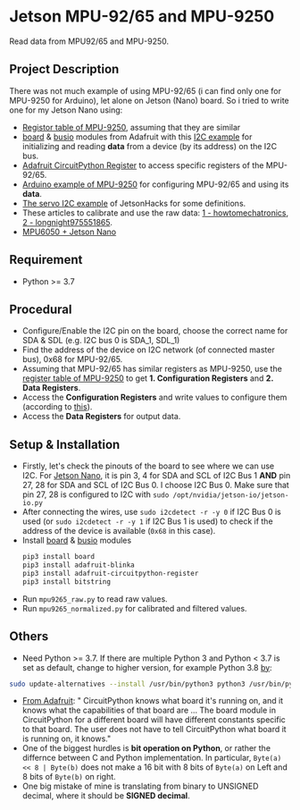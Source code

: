 # Jetson MPU-92/65 and MPU-9250
Read data from MPU92/65 and MPU-9250. 

## Project Description
There was not much example of using MPU-92/65 (i can find only one for MPU-9250 for Arduino), let alone on Jetson (Nano) board. So i tried to write one for my Jetson Nano using: 
* [Registor table of MPU-9250](https://invensense.tdk.com/wp-content/uploads/2015/02/RM-MPU-9250A-00-v1.6.pdf?fbclid=IwAR0FpBXQ7I7tPWq4zMzslkFWPMuBETKKIuomCDbE0uknWk32aRPCX_qBhTI), assuming that they are similar
* [board](https://learn.adafruit.com/arduino-to-circuitpython/the-board-module) & [busio](https://docs.circuitpython.org/en/latest/shared-bindings/busio/) modules from Adafruit with this [I2C example](https://learn.adafruit.com/circuitpython-basics-i2c-and-spi/i2c-devices) for initializing and reading **data** from a device (by its address) on the I2C bus.
* [Adafruit CircuitPython Register](https://docs.circuitpython.org/projects/register/en/latest/examples.html) to access specific registers of the MPU-92/65.   
* [Arduino example of MPU-9250](https://bitbucket.org/cinqlair/mpu9250/src/master/) for configuring MPU-92/65 and using its **data**.
* [The servo I2C example](https://github.com/JetsonHacksNano/ServoKit/blob/master/servoPlay.py) of JetsonHacks for some definitions. 
* These articles to calibrate and use the raw data: [1 - howtomechatronics](https://howtomechatronics.com/tutorials/arduino/arduino-and-mpu6050-accelerometer-and-gyroscope-tutorial/), [2 - longnight975551865](https://longnight975551865.wordpress.com/2018/02/11/how-to-read-data-from-mpu9250/).
* [MPU6050 + Jetson Nano](https://automaticaddison.com/visualize-imu-data-using-the-mpu6050-ros-and-jetson-nano/)
## Requirement
* Python >= 3.7

## Procedural
* Configure/Enable the I2C pin on the board, choose the correct name for SDA & SDL (e.g. I2C bus 0 is SDA_1, SDL_1)
* Find the address of the device on I2C network (of connected master bus), 0x68 for MPU-92/65.
* Assuming that MPU-92/65 has similar registers as  MPU-9250, use the [register table of MPU-9250](https://invensense.tdk.com/wp-content/uploads/2015/02/RM-MPU-9250A-00-v1.6.pdf) to get **1. Configuration Registers** and **2. Data Registers**.
* Access the **Configuration Registers** and write values to configure them (according to [this](https://bitbucket.org/cinqlair/mpu9250/src/master/)).
* Access the **Data Registers** for output data.

## Setup & Installation
* Firstly, let's check the pinouts of the board to see where we can use I2C. For [Jetson Nano](https://jetsonhacks.com/nvidia-jetson-nano-j41-header-pinout/), it is pin 3, 4 for SDA and SCL of I2C Bus 1 **AND** pin 27, 28 for SDA and SCL of I2C Bus 0. I choose I2C Bus 0. Make sure that pin 27, 28 is configured to I2C with `sudo /opt/nvidia/jetson-io/jetson-io.py`
* After connecting the wires, use `sudo i2cdetect -r -y 0` if I2C Bus 0 is used (or `sudo i2cdetect -r -y 1` if I2C Bus 1 is used) to check if the address of the device is available (`0x68` in this case).
* Install [board](https://learn.adafruit.com/arduino-to-circuitpython/the-board-module) & [busio](https://docs.circuitpython.org/en/latest/shared-bindings/busio/) modules
   ```sh
   pip3 install board
   pip3 install adafruit-blinka
   pip3 install adafruit-circuitpython-register
   pip3 install bitstring
   ```
* Run `mpu9265_raw.py` to read raw values.
* Run `mpu9265_normalized.py` for calibrated and filtered values.

## Others
* Need Python >= 3.7. If there are multiple Python 3 and Python < 3.7 is set as default, change to higher version, for example Python 3.8 [by](https://askubuntu.com/questions/922853/update-python-3-5-to-3-6-via-terminal):
 ```sh
 sudo update-alternatives --install /usr/bin/python3 python3 /usr/bin/python3.8 1
 ```
* [From Adafruit](https://learn.adafruit.com/arduino-to-circuitpython/the-board-module): " CircuitPython knows what board it's running on, and it knows what the capabilities of that board are ... The board module in CircuitPython for a different board will have different constants specific to that board. The user does not have to tell CircuitPython what board it is running on, it knows."
* One of the biggest hurdles is **bit operation on Python**, or rather the differnce between C and Python implementation. In particular, `Byte(a) << 8 | Byte(b)` does not make a 16 bit with 8 bits of `Byte(a)` on Left and 8 bits of `Byte(b)` on right.
* One big mistake of mine is translating from binary to UNSIGNED decimal, where it should be **SIGNED decimal**.  
